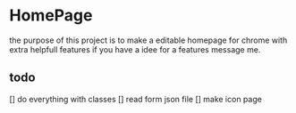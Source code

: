 # HomePage
the purpose of this project is to make a editable homepage for chrome with extra helpfull features
if you have a idee for a features message me.

## todo
[] do everything with classes
[] read form json file
[] make icon page 
